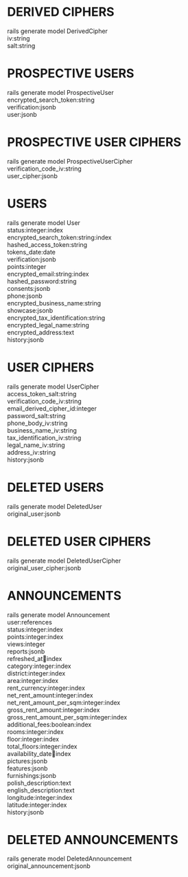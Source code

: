 # DERIVED CIPHERS
rails generate model DerivedCipher \
iv:string \
salt:string

# PROSPECTIVE USERS
rails generate model ProspectiveUser \
encrypted_search_token:string \
verification:jsonb \
user:jsonb

# PROSPECTIVE USER CIPHERS
rails generate model ProspectiveUserCipher \
verification_code_iv:string \
user_cipher:jsonb

# USERS
rails generate model User \
status:integer:index \
encrypted_search_token:string:index \
hashed_access_token:string \
tokens_date:date \
verification:jsonb \
points:integer \
encrypted_email:string:index \
hashed_password:string \
consents:jsonb \
phone:jsonb \
encrypted_business_name:string \
showcase:jsonb \
encrypted_tax_identification:string \
encrypted_legal_name:string \
encrypted_address:text \
history:jsonb

# USER CIPHERS
rails generate model UserCipher \
access_token_salt:string \
verification_code_iv:string \
email_derived_cipher_id:integer \
password_salt:string \
phone_body_iv:string \
business_name_iv:string \
tax_identification_iv:string \
legal_name_iv:string \
address_iv:string \
history:jsonb

# DELETED USERS
rails generate model DeletedUser \
original_user:jsonb

# DELETED USER CIPHERS
rails generate model DeletedUserCipher \
original_user_cipher:jsonb

# ANNOUNCEMENTS
rails generate model Announcement \
user:references \
status:integer:index \
points:integer:index \
views:integer \
reports:jsonb \
refreshed_at:date:index \
category:integer:index \
district:integer:index \
area:integer:index \
rent_currency:integer:index \
net_rent_amount:integer:index \
net_rent_amount_per_sqm:integer:index \
gross_rent_amount:integer:index \
gross_rent_amount_per_sqm:integer:index \
additional_fees:boolean:index \
rooms:integer:index \
floor:integer:index \
total_floors:integer:index \
availability_date:date:index \
pictures:jsonb \
features:jsonb \
furnishings:jsonb \
polish_description:text \
english_description:text \
longitude:integer:index \
latitude:integer:index \
history:jsonb

# DELETED ANNOUNCEMENTS
rails generate model DeletedAnnouncement \
original_announcement:jsonb
